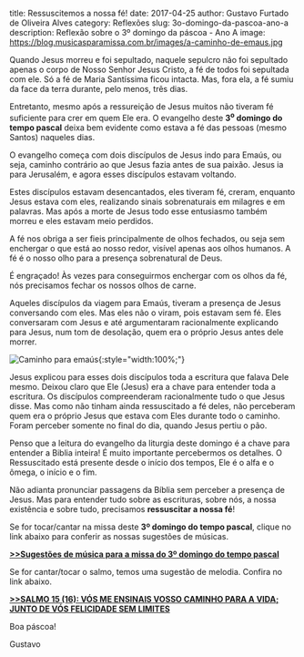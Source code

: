 ﻿title: Ressuscitemos a nossa fé!
date: 2017-04-25
author: Gustavo Furtado de Oliveira Alves
category: Reflexões
slug: 3o-domingo-da-pascoa-ano-a
description: Reflexão sobre o 3º domingo da páscoa - Ano A
image: https://blog.musicasparamissa.com.br/images/a-caminho-de-emaus.jpg

Quando Jesus morreu e foi sepultado, naquele sepulcro não foi sepultado apenas
o corpo de Nosso Senhor Jesus Cristo, a fé de todos foi sepultada com ele.
Só a fé de Maria Santíssima ficou intacta. Mas, fora ela, a fé sumiu da face da terra
durante, pelo menos, três dias.

Entretanto, mesmo após a ressureição de Jesus muitos não tiveram fé suficiente
para crer em quem Ele era.
O evangelho deste **3<sup>o</sup> domingo do tempo pascal** deixa bem evidente
como estava a fé das pessoas (mesmo Santos) naqueles dias.

O evangelho começa com dois discípulos de Jesus indo para Emaús, ou seja,
caminho contrário ao que Jesus fazia antes de sua paixão.
Jesus ia para Jerusalém, e agora esses discípulos estavam voltando.

Estes discípulos estavam desencantados, eles tiveram fé, creram, enquanto Jesus
estava com eles, realizando sinais sobrenaturais em milagres e em palavras.
Mas após a morte de Jesus todo esse entusiasmo também morreu e eles estavam meio perdidos.

A fé nos obriga a ser fieis principalmente de olhos fechados,
ou seja sem enchergar o que está ao nosso redor, visível apenas aos olhos humanos.
A fé é o nosso olho para a presença sobrenatural de Deus.

É engraçado! Às vezes para conseguirmos enchergar com os olhos da fé,
nós precisamos fechar os nossos olhos de carne.

Aqueles discípulos da viagem para Emaús, tiveram a presença de Jesus conversando com eles.
Mas eles não o viram, pois estavam sem fé.
Eles conversaram com Jesus e até argumentaram racionalmente explicando para Jesus,
num tom de desolação, quem era o próprio Jesus antes dele morrer.

![Caminho para emaús](/images/a-caminho-de-emaus.jpg){:style="width:100%;"}

Jesus explicou para esses dois discípulos toda a escritura que falava Dele mesmo.
Deixou claro que Ele (Jesus) era a chave para entender toda a escritura.
Os discípulos compreenderam racionalmente tudo o que Jesus disse.
Mas como não tinham ainda ressuscitado a fé deles,
não perceberam quem era o próprio Jesus que estava com Eles durante todo o caminho.
Foram perceber somente no final do dia, quando Jesus pertiu o pão.

Penso que a leitura do evangelho da liturgia deste domingo é a chave para entender a Biblia inteira!
É muito importante percebermos os detalhes.
O Ressuscitado está presente desde o início dos tempos, Ele é o alfa e o ômega, o início e o fim.

Não adianta pronunciar passagens da Bíblia sem perceber a presença de Jesus.
Mas para entender tudo sobre as escrituras, sobre nós, a nossa existência e sobre tudo,
precisamos **ressuscitar a nossa fé**!



Se for tocar/cantar na missa deste **3º domingo do tempo pascal**, clique no link abaixo para conferir as nossas sugestões de músicas.

**[>>Sugestões de música para a missa do 3º domingo do tempo pascal](http://musicasparamissa.com.br/sugestoes-para/3o-domingo-da-pascoa-ano-a/)**

Se for cantar/tocar o salmo, temos uma sugestão de melodia. Confira no link abaixo.

**[>>SALMO 15 (16): VÓS ME ENSINAIS VOSSO CAMINHO PARA A VIDA; JUNTO DE VÓS FELICIDADE SEM LIMITES](http://musicasparamissa.com.br/musica/salmo-15-16-v%C3%B3s-me-ensinais-vosso-caminho/)**

Boa páscoa!

Gustavo
